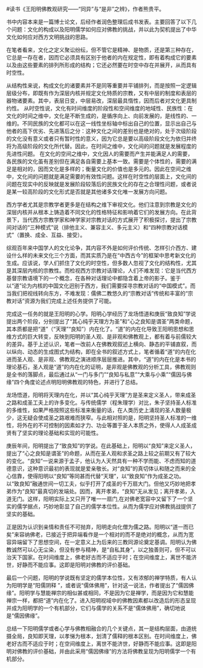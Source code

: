 \#读书《王阳明佛教观研究——“同异”与“是非”之辨》，作者熊贵平。

书中内容本来是一篇博士论文，后经作者润色整理后成书发表。主要回答了以下几个问题：文化的构成以及阳明儒学如何应对佛教的挑战，并以此为契机提出了中华文化如何应对西方文明挑战的思路。

在笔者看来，文化之定义聚讼纷纭，但不管它是精神、是物质，还是第三种存在，它总是一存在者，因而它必须具有区别于他者的内在规定性，即有着构成它的要素以及由这些要素的排列所形成的结构；它还必然要在时空中存在并展开，从而具有时空性。

从结构性来说，构成文化的诸要素并不是同等重要并平铺排列，而是按照一定逻辑层级分布，即既有作为深层内核并规定文化特质的宗教，又有中层的制度和表层的器物诸要素。其中，表层日变，中层易改，深层最具惰性，因而后者对文化更具制约性。
从时空性说，文化有时间维度的阶段性和空间维度的地域性、民族性：在文化的时间之维中，文化是不断生成的，是循序向上、向前发展的，是线性的、一维的。不同民族的文化都可以在这一线性坐标轴中标出自己的位置，显示出自己与他者的高下优劣、先进落后之分：这种文化之间的差别也是绝对的，处于次级阶段的文化没有意义或者只有暂时性的意义，因为它总是要以高级阶段文化为依归并终将为高级阶段的文化所代替。因此，在时间之维中，文化间的问题就是发展程度的先进性问题。
在文化的空间之维中，文化因人的需要而产生并能满足人的需要，各民族的文化虽有差别但在满足各自需要上基本一致。需要是个体性的，需要的满足是相对的，因而文化是多样的；衡量文化的价值也是多元的。因此在空间之维中，文化间的问题就是满足需要的有效性问题。这样在时空性的层面上，文化间的问题在现实中的反映就是发展阶段较落后的民族文化的存在之合理性问题，或者说是某一较高阶段的文化形式是否就是其他诸多文化唯一发展方向问题。

西方学者尤其是宗教学者更多是在结构之维下审视文化。他们注意到宗教是文化的深层内核并从根本上铸造着不同文化的性格特征和影响着它们的发展方向。在此背景下，当代西方宗教学家和神学家对宗教对话的方式展开了积极探讨，提出了宗教间对话的“三种模式”说（排他主义、兼容主义、多元主义）和“四种宗教对话模式”（置换、成全、互益、接受）。

综观百年来中国学人的文化论争，其内容不外是如何评价传统、怎样引介西方、建设什么样的未来文化三个方面，而其实质乃是在“中西古今”的框架中思考新文化的生成。应该说，学人们抓住了文化的时空性，但多数人忽视了文化的结构性，尤其是其深层内核的宗教性。而检视西方宗教对话理论，人们不难发现：它是当代西方基督宗教语境下的一个概念，在各种对话理论中都隐含着上帝的影子。鉴于以“道”论为内核的中国文化迥别于西方，我们需要探寻宗教对话的“中国模式”。而当我们把视线转向东方，不难发现：儒佛二教悠久的“宗教对话”传统和丰富的“宗教对话”资源为我们完成上述任务提供了可能。

完成这一任务的就是王阳明的心学。阳明心学经历了龙场悟道和庚辰“致良知”学说提出两个阶段，分别提出了“其心纯乎天理方为圣”和“心之良知是谓圣”两类命题，其本质都是把“道”（“天理”“良知”）内在化了。“道”的内在化导致王阳明思想和思维方式的巨大转变，反映到阳明的圣人观、是非观和佛教观上，都有着与前儒较大的差异。基于上述认识，笔者一改前人在佛教观叙述上横向、静态的平铺直叙，而以纵向、动态的生成图式为结构，即在全书的叙述方式上，笔者循着“道”的内在化进而圣人观、是非观、佛教观之演进顺序层层推进。其中，“道”的内在化是本书的理论基石，圣人观是“道”的内在化的证明，是非观是佛教观的分析工具，佛教观则是全书的落脚点，最后通过从“一门与多门”“良知与私意”“大乘与小乘”“儒因与佛缘”四个角度论述点明阳明佛教观的特色，并进行了总结。

龙场悟道，阳明将天理内在化，并以“其心纯乎天理”方是圣来定义圣人，带来成圣之路和成圣工夫上的许多变化。与传统儒学（程朱理学）对比，朱子坚持圣人标准的多维性，如果严格按照这些标准来衡量的话，在人类历史上涌现的圣人数量极少，这无疑会使成圣之路艰难而狭窄。与此相对照的是，阳明坚持圣人标准的一维性，将外在的不可控制的因素如才力、功业等置于圣人本质之外，使得人人成圣成贤有了坚实的理论基础和实现的可能性。

庚辰年间，阳明提出了“致良知”的学说。在此基础上，阳明以“良知”来定义圣人，提出了“心之良知是谓圣”的命题，从而在圣人观和求圣之路上较之前期又有了较大的变化。“良知”一说来源于孟子，他认为人天然具有一种不学而能、不虑而知的道德意识，这种意识最初的表现就是爱亲敬长。对“良知”的真切体认和随之而来的全心信靠，使得阳明以“良知”等同甚而代替“天理”，以“致良知”作为成圣之功。以“致良知”融通世间一切工夫，似乎打开了成圣的千万扇大门。但他又巧妙地把孝弟作为“良知”最真切的发端处。因而，离开孝弟，“良知”无从发见；离开孝弟，入道无门。这样，阳明实际上又只开了唯一一扇门,在对佛老宽容中又留下了一个坚实的儒学据点，巧妙地彰显了自己的儒学本位性。从而为儒学应对佛教挑战提供了坚实的基础。

正是因为认识到亲情和责任不可抛弃，阳明走向化僧为儒之路。阳明以“道一而已矣”来容纳佛老，已接近于把异端看作是一个相对的而不是绝对的概念，从而为宽容异端留下了思想空间，在一定意义上为后来的三教同源论奠定基调。阳明认为佛教诚然可以心无尘染，但没有参与精神，是“自私其身”，以之独善则可，但不可以治天下国家。在时间维度上，佛老好古而不适应于时；在空间维度上，离世不能济世，好静而不能应事。这即是阳明对佛教的评价基础。

最后一个问题，阳明的学说既有坚定的儒学本位性，又有浓郁的禅学特质，有人认为阳明学是“阳儒阴释
”，或者说“儒体佛用”，针对这一说法，作者提出了“儒因佛缘”。阳明学与慧能禅宗的相似甚或相同，不是因为它是禅学，而是因为它和慧能禅宗一样，都把“道”内在化了。进入阳明视域中的佛教因素都以改造后的形态呈现并成为阳明学的一个有机部分，它们与儒学的关系不是“儒体佛用”，确切地说是“儒因佛缘”。

总结一下阳明儒学或者心学与佛教相融合的几个关键点，其一是结构层面，由道统摄全局，良知即天理，以孝悌为根本，划清了儒释的根本区别。在时间维度上，佛老好古而不适应于时；在空间维度上，离世不能济世，好静而不能应事。这即是阳明对佛教的评价基础，并由此采用“儒因佛缘”的方法将佛教呈现为阳明儒学一个有机部分。


